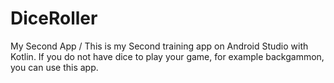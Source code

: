 # DiceRoller
My Second App / 
This is my Second training app on Android Studio with Kotlin.
If you do not have dice to play your game, for example backgammon, you can use this app.
